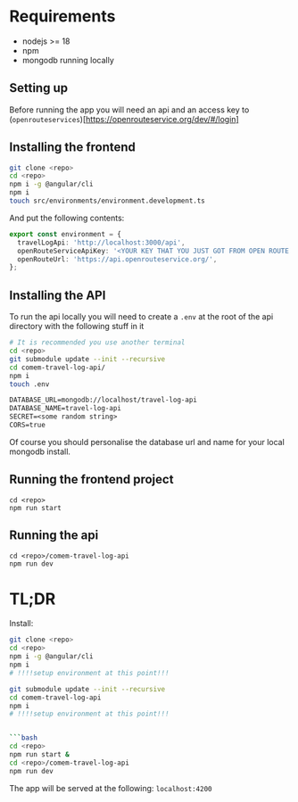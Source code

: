 # Requirements

- nodejs >= 18
- npm
- mongodb running locally

## Setting up

Before running the app you will need an api and an access key to (`openrouteservices`)[https://openrouteservice.org/dev/#/login]

## Installing the frontend

```bash
git clone <repo>
cd <repo>
npm i -g @angular/cli
npm i
touch src/environments/environment.development.ts
```

And put the following contents:

```ts
export const environment = {
  travelLogApi: 'http://localhost:3000/api',
  openRouteServiceApiKey: '<YOUR KEY THAT YOU JUST GOT FROM OPEN ROUTE SERVICES>',
  openRouteUrl: 'https://api.openrouteservice.org/',
};

```

## Installing the API


To run the api locally you will need to create a `.env` at the root of the api directory with the following stuff in it

```bash
# It is recommended you use another terminal
cd <repo>
git submodule update --init --recursive
cd comem-travel-log-api/
npm i
touch .env
```

```txt
DATABASE_URL=mongodb://localhost/travel-log-api
DATABASE_NAME=travel-log-api
SECRET=<some random string>
CORS=true
```

Of course you should personalise the database url and name for your local mongodb install.

## Running the frontend project

```
cd <repo>
npm run start
```

## Running the api

```
cd <repo>/comem-travel-log-api
npm run dev
```

# TL;DR

Install:

```bash
git clone <repo>
cd <repo>
npm i -g @angular/cli
npm i
# !!!!setup environment at this point!!!

git submodule update --init --recursive
cd comem-travel-log-api
npm i
# !!!!setup environment at this point!!!


```bash
cd <repo>
npm run start &
cd <repo>/comem-travel-log-api
npm run dev
```

The app will be served at the following: `localhost:4200`
